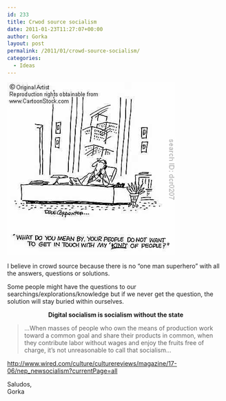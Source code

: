 ```yaml
---
id: 233
title: Crwod source socialism
date: 2011-01-23T11:27:07+00:00
author: Gorka
layout: post
permalink: /2011/01/crowd-source-socialism/
categories:
  - Ideas
---
```

<img style="margin: auto;" src="/wp-content/uploads/2011/01/crowd-source-socialism.jpg" alt="Crow source socialism" />

I believe in crowd source because there is no “one man superhero” with all the answers, questions or solutions.

Some people might have the questions to our searchings/explorations/knowledge but if we never get the question, the solution will stay buried within ourselves.

<p style="font-weight: bold; text-align: center;">Digital socialism is socialism without the state</p>

>...When masses of people who own the means of production work toward a common goal and share their products in common, when they contribute labor without wages and enjoy the fruits free of charge, it’s not unreasonable to call that socialism...

http://www.wired.com/culture/culturereviews/magazine/17-06/nep_newsocialism?currentPage=all

Saludos,<br />
Gorka


